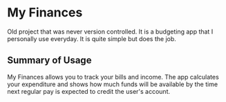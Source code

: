 # My Finances
Old project that was never version controlled. It is a budgeting app that I personally use everyday. It is quite simple but does the job.

## Summary of Usage
My Finances allows you to track your bills and income. The app calculates your expenditure and shows how much funds will be available by the time next regular pay is expected to credit the user's account.


